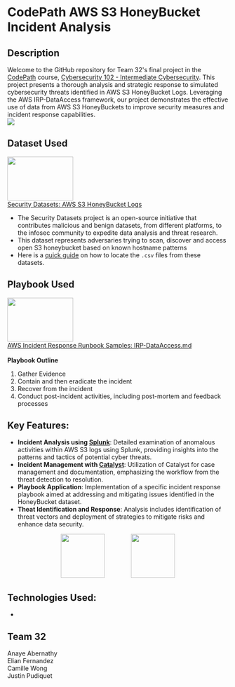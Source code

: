 
# CodePath AWS S3 HoneyBucket Incident Analysis
## Description
Welcome to the GitHub repository for Team 32's final project in the [CodePath](https://www.codepath.org/) course, [Cybersecurity 102 - Intermediate Cybersecurity](https://www.codepath.org/courses/cybersecurity). This project presents a thorough analysis and strategic response to simulated cybersecurity threats identified in AWS S3 HoneyBucket Logs. Leveraging the AWS IRP-DataAccess framework, our project demonstrates the effective use of data from AWS S3 HoneyBuckets to improve security measures and incident response capabilities.  
![](https://mma.prnewswire.com/media/890598/CodePath_Logo.jpg?p=publish)


## Dataset Used
<img src="https://securitydatasets.com/_static/logo.png" width="150" height="100"> </img>  
[Security Datasets: AWS S3 HoneyBucket Logs](https://securitydatasets.com/notebooks/atomic/aws/discovery/SDAWS-2202181000.html)
- The Security Datasets project is an open-source initiative that contributes malicious and benign datasets, from different platforms, to the infosec community to expedite data analysis and threat research.
- This dataset represents adversaries trying to scan, discover and access open S3 honeybucket based on known hostname patterns
- Here is a [quick guide](https://docs.google.com/document/d/1O6lXYG97sNBVd_iQPrYLgws4izJ2PVqb5237-LbRHCc/edit) on how to locate the ```.csv``` files from these datasets.


## Playbook Used
<img src="https://avatars.githubusercontent.com/u/8931462?s=200&v=4" width="150" height="100"> </img>  
[AWS Incident Response Runbook Samples: IRP-DataAccess.md](https://github.com/aws-samples/aws-incident-response-playbooks/blob/master/playbooks/IRP-DataAccess.md)<br /><br />
**Playbook Outline**
  1. Gather Evidence
  1. Contain and then eradicate the incident
  1. Recover from the incident
  1. Conduct post-incident activities, including post-mortem and feedback processes
 
## Key Features: 
- **Incident Analysis using [Splunk](https://www.splunk.com/)**: Detailed examination of anomalous activities within AWS S3 logs using Splunk, providing insights into the patterns and tactics of potential cyber threats.
- **Incident Management with [Catalyst](https://catalyst-soar.com/)**: Utilization of Catalyst for case management and documentation, emphasizing the workflow from the threat detection to resolution.
- **Playbook Application**: Implementation of a specific incident response playbook aimed at addressing and mitigating issues identified in the HoneyBucket dataset.
- **Theat Identification and Response**: Analysis includes identification of threat vectors and deployment of strategies to mitigate risks and enhance data security.

<p align="center">
  <img src="https://www.splunk.com/content/dam/splunk2/images/social/D2E-social.jpg" width="100" height="100">
  &nbsp;&nbsp;&nbsp;&nbsp;&nbsp;&nbsp;&nbsp;&nbsp;&nbsp;&nbsp;&nbsp;&nbsp;&nbsp;
  <img src="https://catalyst-soar.com/img/flask.svg" width="100" height="100">
</p>



## Technologies Used:
- 

## Team 32
Anaye Abernathy  
Elian Fernandez  
Camille Wong  
Justin Pudiquet
